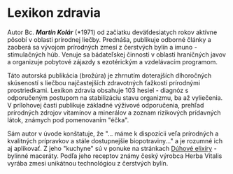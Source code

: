 Lexikon zdravia
===============

Autor Bc. ***Martin Kolár*** (\*1971) od začiatku deväťdesiatych rokov aktívne
pôsobí v oblasti prírodnej liečby. Prednáša, publikuje odborné články a zaoberá
sa vývojom prírodných zmesí z čerstvých bylín a imuno - stimulačných húb. Venuje
sa bádateľskej činnosti v oblasti hraničných javov a organizuje pobytové zájazdy
s ezotérickým a vzdelávacím programom.

Táto autorská publikácia (brožúra) je zhrnutím doterajších dlhoročných
skúseností s liečbou najčastejších zdravotných ťažkostí prírodnými
prostriedkami. Lexikon zdravia obsahuje 103 hesiel - diagnóz s odporučeným
postupom na stabilizáciu stavu organizmu, ba až vyliečenia. V prílohovej časti
publikuje základné výživové odporučenia, prehľad prírodných zdrojov vitamínov a
minerálov a zoznam rizikových prídavných látok, známych pod pomenovaním "éčka".

Sám autor v úvode konštatuje, že "... máme k dispozícii veľa prírodných a
kvalitných prípravkov a stále dostupnejšie biopotraviny..." a je rozumné ich aj
aplikovať. Z jeho "kuchyne" sú v ponuke na stránkach [Dúhové
elixíry](/sip/duhove-elixiry/) - bylinné maceráty. Podľa jeho
receptov známy český výrobca Herba Vitalis vyrába zmesi unikátnou technológiou z
čerstvých bylín.

